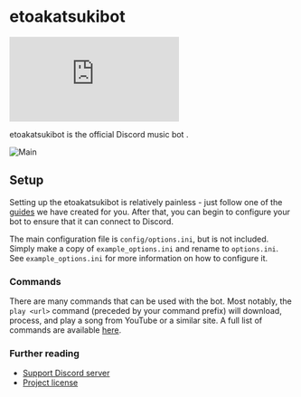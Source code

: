 # etoakatsukibot


[![Discord](https://discordapp.com/api/guilds/372001222858768394/widget.json?style=shield)](https://discord.gg/W9MfSjA)


etoakatsukibot is the official Discord music bot .

![Main](https://images5.alphacoders.com/514/thumb-1920-514758.jpg)

## Setup
Setting up the etoakatsukibot is relatively painless - just follow one of the [guides](https://just-some-bots.github.io/MusicBot/) we have created for you. After that, you can begin to configure your bot to ensure that it can connect to Discord.

The main configuration file is `config/options.ini`, but is not included. Simply make a copy of `example_options.ini` and rename to `options.ini`. See `example_options.ini` for more information on how to configure it.

### Commands

There are many commands that can be used with the bot. Most notably, the `play <url>` command (preceded by your command prefix) will download, process, and play a song from YouTube or a similar site. A full list of commands are available [here](https://just-some-bots.github.io/MusicBot/#guidescommands "Commands").

### Further reading

* [Support Discord server](https://discord.gg/W9MfSjA)
* [Project license](LICENSE)
